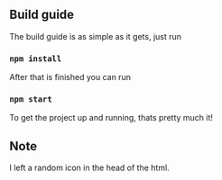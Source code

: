 
## Build guide

The build guide is as simple as it gets, just run

### `npm install`

After that is finished you can run 

### `npm start`

To get the project up and running, thats pretty much it!

## Note

I left a random icon in the head of the html.
